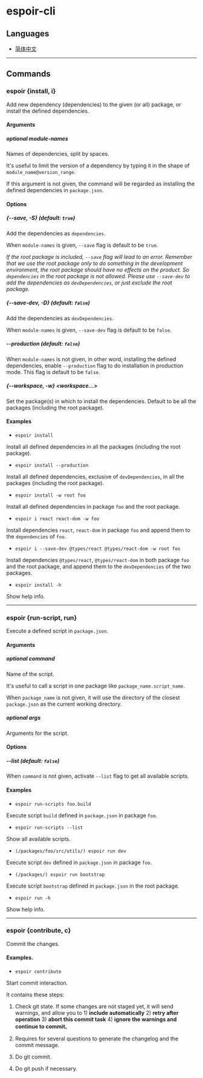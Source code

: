 # espoir-cli


## Languages

* [简体中文](./README-zh.md)

---

## Commands


### espoir {install, i}

Add new dependency (dependencies) to the given (or all) package, or install the defined dependencies.


#### Arguments

##### optional module-names

Names of dependencies, split by spaces.

It's useful to limit the version of a dependency by typing it in the shape of `module_name@version_range`.

If this argument is not given, the command will be regarded as installing the defined dependencies in `package.json`.


#### Options

##### {--save, -S} (default: `true`)

Add the dependencies as `dependencies`.

When `module-names` is given, `--save` flag is default to be `true`.

_If the root package is included, `--save` flag will lead to an error. Remember that we use the root package only to do something in the development environment, the root package should have no effects on the product. So `dependencies` in the root package is not allowed. Please use `--save-dev` to add the dependencies as `devDependencies`, or just exclude the root package._


##### {--save-dev, -D} (default: `false`)

Add the dependencies as `devDependencies`.

When `module-names` is given, `--save-dev` flag is default to be `false`.


##### --production (default: `false`)

When `module-names` is not given, in other word, installing the defined dependencies, enable `--production` flag to do installation in production mode. This flag is default to be `false`.


##### {--workspace, -w} <workspace...>

Set the package(s) in which to install the dependencies. Default to be all the packages (including the root package).



#### Examples

* `espoir install`

Install all defined dependencies in all the packages (including the root package).

* `espoir install --production`

Install all defined dependencies, exclusive of `devDependencies`, in all the packages (including the root package).

* `espoir install -w root foo`

Install all defined dependencies in package `foo` and the root package.

* `espoir i react react-dom -w foo`

Install dependencies `react`, `react-dom` in package `foo` and append them to the `dependencies` of `foo`.

* `espoir i --save-dev @types/react @types/react-dom -w root foo`

Install dependencies `@types/react`, `@types/react-dom` in both package `foo` and the root package, and append them to the `devDependencies` of the two packages.

* `espoir install -h`

Show help info.


---

### espoir {run-script, run}

Execute a defined script in `package.json`.


#### Arguments

##### optional command

Name of the script.

It's useful to call a script in one package like `package_name.script_name`.

When `package_name` is not given, it will use the directory of the closest `package.json` as the current working directory.


##### optional args

Arguments for the script.



#### Options

##### --list (default: `false`)

When `command` is not given, activate `--list` flag to get all available scripts.



#### Examples

* `espoir run-scripts foo.build`

Execute script `build` defined in `package.json` in package `foo`.

* `espoir run-scripts --list`

Show all available scripts.

* `(/packages/foo/src/utils/) espoir run dev`

Execute script `dev` defined in `package.json` in package `foo`.

* `(/packages/) espoir run bootstrap`

Execute script `bootstrap` defined in `package.json` in the root package.

* `espoir run -h`

Show help info.



---

### espoir {contribute, c}

Commit the changes.


#### Examples.

* `espoir contribute`

Start commit interaction.

It contains these steps:

1. Check git state. If some changes are not staged yet, it will send warnings, and allow you to 1) **include automatically** 2) **retry after operation** 3) **abort this commit task** 4) **ignore the warnings and continue to commit**。

2. Requires for several questions to generate the changelog and the commit message.

3. Do git commit.

4. Do git push if necessary.




